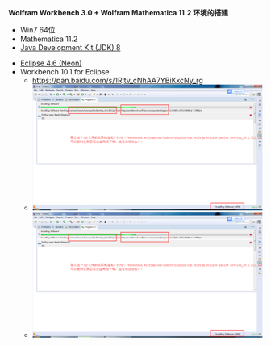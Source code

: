 

**Wolfram Workbench 3.0 + Wolfram Mathematica 11.2 环境的搭建**

- Win7 64位
- Mathematica 11.2
- [Java Development Kit (JDK) 8](http://www.oracle.com/technetwork/java/javase/downloads/index.html)  

* [Eclipse 4.6 (Neon)](https://eclipse.org/downloads/) 
* Workbench 10.1 for Eclipse
  * https://pan.baidu.com/s/1Rjtv_cNhAA7YBiKxcNy_rg
  * ![eclipse下载jar插件的方法](eclipse下载jar插件的方法.png)
  * ![eclipse下载jar插件的方法](eclipse下载jar插件的方法.bmp)





